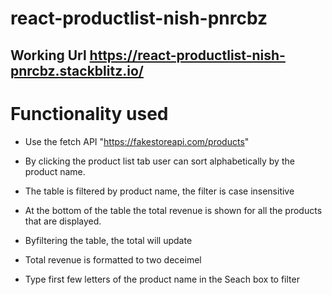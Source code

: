 # react-productlist-nish-pnrcbz

## Working Url https://react-productlist-nish-pnrcbz.stackblitz.io/

# Functionality used

- Use the fetch API "https://fakestoreapi.com/products"

- By clicking the product list tab user can sort alphabetically by the product name.

- The table is filtered by product name, the filter is case insensitive

- At the bottom of the table the total revenue is shown for all the products that are displayed.
- Byfiltering the table, the total will update

- Total revenue is formatted to two deceimel

- Type first few letters of the product name in the Seach box to filter
